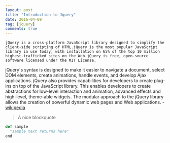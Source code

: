 ```yaml
---
layout: post
title: "Introduction to Jquery"
date: 2016-04-09
tag: [jquery]
comments: true
---
```

`jQuery is a cross-platform JavaScript library designed to simplify the client-side scripting of HTML.jQuery is the most popular JavaScript library in use today, with installation on 65% of the top 10 million highest-trafficked sites on the Web.jQuery is free, open-source software licensed under the MIT License.`

 jQuery's syntax is designed to make it easier to navigate a document, select DOM elements, create animations, handle events, and develop Ajax applications. jQuery also provides capabilities for developers to create plug-ins on top of the JavaScript library. This enables developers to create abstractions for low-level interaction and animation, advanced effects and high-level, theme-able widgets. The modular approach to the jQuery library allows the creation of powerful dynamic web pages and Web applications. - [wikipedia](https://en.wikipedia.org/wiki/JQuery)


 > A nice blockquote
 
 ~~~ python
 def sample
   "sample text returns here"
 end
 ~~~
